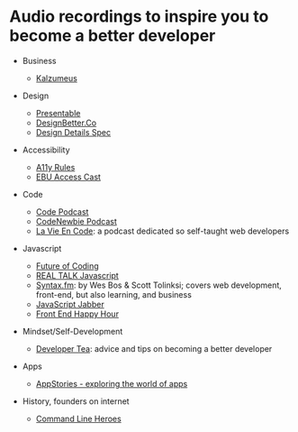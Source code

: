 # Audio recordings to inspire you to become a better developer

- Business

  - [Kalzumeus](https://www.kalzumeus.com/podcast/)

- Design

  - [Presentable](https://www.relay.fm/presentable)
  - [DesignBetter.Co](https://www.designbetter.co/podcast)
  - [Design Details Spec](https://spec.fm/podcasts/design-details])

- Accessibility

  - [A11y Rules](https://a11yrules.com/)
  - [EBU Access Cast](http://ebuaccesscast.libsyn.com/)

- Code

  - [Code Podcast](https://codepodcast.com/)
  - [CodeNewbie Podcast](https://www.codenewbie.org/podcast)
  - [La Vie En Code](https://www.lavieencode.net/podcast/): a podcast dedicated so self-taught web developers

- Javascript

  - [Future of Coding](https://futureofcoding.org/episodes/])
  - [REAL TALK Javascript](https://realtalkjavascript.simplecast.fm/)
  - [Syntax.fm](https://syntax.fm/): by Wes Bos & Scott Tolinksi; covers web development, front-end, but also learning, and business
  - [JavaScript Jabber](https://devchat.tv/js-jabber/)
  - [Front End Happy Hour](https://frontendhappyhour.com)

- Mindset/Self-Development

  - [Developer Tea](https://spec.fm/podcasts/developer-tea): advice and tips on becoming a better developer

- Apps

  - [AppStories - exploring the world of apps](https://appstories.net/)

- History, founders on internet

  - [Command Line Heroes](https://www.redhat.com/en/command-line-heroes)
